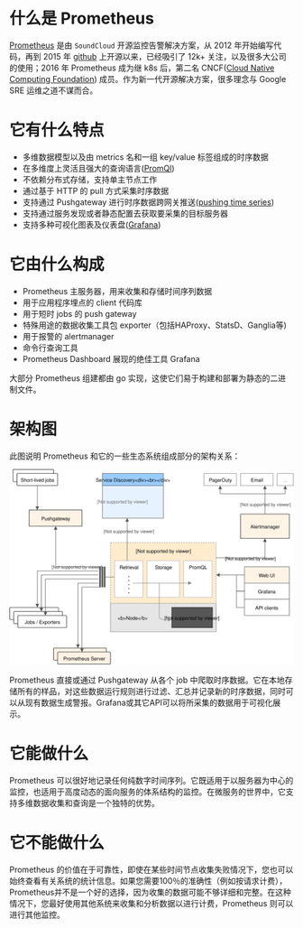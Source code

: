 # 什么是 Prometheus

[Prometheus](https://prometheus.io/) 是由 `SoundCloud` 开源监控告警解决方案，从 2012 年开始编写代码，再到 2015 年 [github](https://github.com/prometheus/prometheus) 上开源以来，已经吸引了 12k+ 关注，以及很多大公司的使用；2016 年 Prometheus 成为继 k8s 后，第二名 CNCF([Cloud Native Computing Foundation](https://cncf.io/)) 成员。作为新一代开源解决方案，很多理念与 Google SRE 运维之道不谋而合。

# 它有什么特点

+ 多维数据模型以及由 metrics 名和一组 key/value 标签组成的时序数据
+ 在多维度上灵活且强大的查询语言([PromQl](https://prometheus.io/docs/querying))
+ 不依赖分布式存储，支持单主节点工作
+ 通过基于 HTTP 的 pull 方式采集时序数据
+ 支持通过 Pushgateway 进行时序数据跨网关推送([pushing time series](https://prometheus.io/docs/instrumenting/pushing/))
+ 支持通过服务发现或者静态配置去获取要采集的目标服务器
+ 支持多种可视化图表及仪表盘([Grafana](https://grafana.com/))

# 它由什么构成

+ Prometheus 主服务器，用来收集和存储时间序列数据
+ 用于应用程序埋点的 client 代码库
+ 用于短时 jobs 的 push gateway
+ 特殊用途的数据收集工具包 exporter（包括HAProxy、StatsD、Ganglia等)
+ 用于报警的 alertmanager
+ 命令行查询工具
+ Prometheus Dashboard 展现的绝佳工具 Grafana

大部分 Prometheus 组建都由 go 实现，这使它们易于构建和部署为静态的二进制文件。

# 架构图

此图说明 Prometheus 和它的一些生态系统组成部分的架构关系：

![Architecture](_images/prometheus_arch.svg)

Prometheus 直接或通过 Pushgateway 从各个 job 中爬取时序数据。它在本地存储所有的样品，对这些数据运行规则进行过滤、汇总并记录新的时序数据，同时可以从现有数据生成警报。Grafana或其它API可以将所采集的数据用于可视化展示。

# 它能做什么

Prometheus 可以很好地记录任何纯数字时间序列。它既适用于以服务器为中心的监控，也适用于高度动态的面向服务的体系结构的监控。在微服务的世界中，它支持多维数据收集和查询是一个独特的优势。

# 它不能做什么

Prometheus 的价值在于可靠性，即使在某些时间节点收集失败情况下，您也可以始终查看有关系统的统计信息。如果您需要100％的准确性（例如按请求计费），Prometheus并不是一个好的选择，因为收集的数据可能不够详细和完整。在这种情况下，您最好使用其他系统来收集和分析数据以进行计费，Prometheus 则可以进行其他监控。